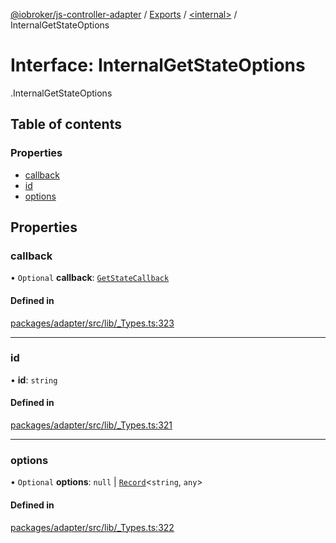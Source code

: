 [@iobroker/js-controller-adapter](../README.md) / [Exports](../modules.md) / [<internal\>](../modules/internal_.md) / InternalGetStateOptions

# Interface: InternalGetStateOptions

[<internal>](../modules/internal_.md).InternalGetStateOptions

## Table of contents

### Properties

- [callback](internal_.InternalGetStateOptions.md#callback)
- [id](internal_.InternalGetStateOptions.md#id)
- [options](internal_.InternalGetStateOptions.md#options)

## Properties

### callback

• `Optional` **callback**: [`GetStateCallback`](../modules/internal_.md#getstatecallback)

#### Defined in

[packages/adapter/src/lib/_Types.ts:323](https://github.com/ioBroker/ioBroker.js-controller/blob/f39ffe6c/packages/adapter/src/lib/_Types.ts#L323)

___

### id

• **id**: `string`

#### Defined in

[packages/adapter/src/lib/_Types.ts:321](https://github.com/ioBroker/ioBroker.js-controller/blob/f39ffe6c/packages/adapter/src/lib/_Types.ts#L321)

___

### options

• `Optional` **options**: ``null`` \| [`Record`](../modules/internal_.md#record)<`string`, `any`\>

#### Defined in

[packages/adapter/src/lib/_Types.ts:322](https://github.com/ioBroker/ioBroker.js-controller/blob/f39ffe6c/packages/adapter/src/lib/_Types.ts#L322)

